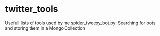 # twitter_tools

Usefull lists of tools used by me
spider_tweepy_bot.py: Searching for bots and storing them in a Mongo Collection
